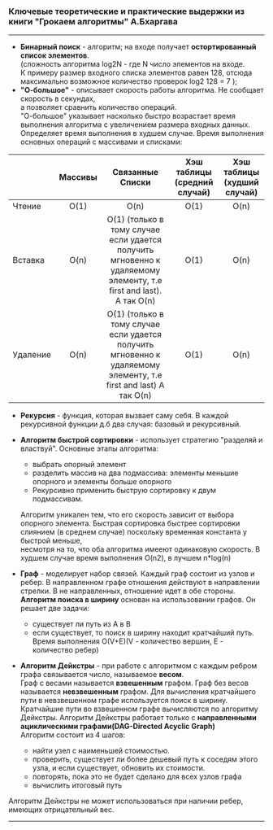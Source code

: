 <h3>Ключевые теоретические и практические выдержки из книги  "Грокаем алгоритмы" А.Бхаргава</h3>
<hr>

* **Бинарный поиск** - алгоритм; на входе получает **остортированный список элементов**.  
(сложность алгоритма log2N - где N число элементов на входе.  
К примеру размер входного списка элементов
равен 128, отсюда максимально возможное количество проверок log2 128 = 7 ); 
* **"О-большое"** - описывает скорость работы алгоритма. Не сообщает скорость в секундах,  
а позволяет сравнить количество операций.  
"О-большое" указывает насколько быстро возрастает время выполнения
алгоритма с увеличением размера входных данных.   
Определяет время выполнения в худшем случае.
Время выполнения основных операций с массивами и списками:

|              | Массивы       | Связанные Списки  |   Хэш таблицы (средний случай)  | Хэш таблицы (худший случай) |
   | ------------- |:-------------:|:-----------------:|:--------:|:---------:|
   | Чтение        |      O(1)     |   O(n)            |  O(1)        |   O(n)    |
   | Вставка       |      O(n)     |   O(1) (только в тому случае если удается получить мгновенно к удаляемому элементу, т.е first and last). А так O(n)  | O(1) | O(n)  |
   | Удаление       |     O(n)     |   O(1) (только в тому случае если удается получить мгновенно к удаляемому элементу, т.е first and last) A так O(n)   | O(1) | O(n)|
   
* **Рекурсия** - функция, которая вызвает саму себя. В каждой рекурсивной функции д.б
два случая: базовый и рекурсивный.
* **Алгоритм быстрой сортировки** - использует стратегию "разделяй и властвуй". Основные этапы алгоритма:
    * выбрать опорный элемент
    * разделить массив на два подмассива: элементы меньшие опорного и элементы больше опорного
    * Рекурсивно применить быструю сортировку к двум подмассивам.
     
    Алгоритм уникален тем, что его скорость зависит от выбора опорного элемента.
    Быстрая сортировка быстрее сортировки слиянием (в среднем случае) поскольку временная константа у быстрой меньше,   
    несмотря на то, что оба алгоритма имееют одинаковую скорость. 
    В худшем случае время выполнения O(n2), в лучшем n*log(n) 
* **Граф** - моделирует набор связей. Каждый граф состоит из узлов и ребер.
В направленном графе отношения действуют в направлении стрелки. В не направленных, отношение идет в обе стороны.  
**Алгоритм поиска в ширину** основан на использовании графов. Он решает две задачи:  
    * существует ли путь из А в B
    * если существует, то поиск в ширину находит кратчайший путь.    
Время выполнения O(V+E)(V - количество вершин, E - количество ребер)
* **Алгоритм Дейкстры** - при работе с алгоритмом с каждым ребром графа связывается число, называемое **весом**.  
Граф с весами называется **взвешенным** графом. Граф без весов называется **невзвешенным** графом.   Для
вычисления кратчайшего пути в невзвешенном графе используется поиск в ширину. Кратчайшие пути во взвешенном графе вычисляются 
по алгоритму Дейкстры. Алгоритм Дейкстры работает только с **направленными ациклическими графами(DAG-Directed Acyclic Graph)**  
Алгоритм состоит из 4 шагов:
    * найти узел с наименьшей стоимостью.
    * проверить, существует ли более дешевый путь к соседям этого узла, и если существует, обновить их стоимости.
    * повторять, пока это не будет сделано для всех узлов графа
    * вычислить итоговый путь    
    
Алгоритм Дейкстры не может использоваться при наличии ребер, имеющих отрицательный вес.
* ****
